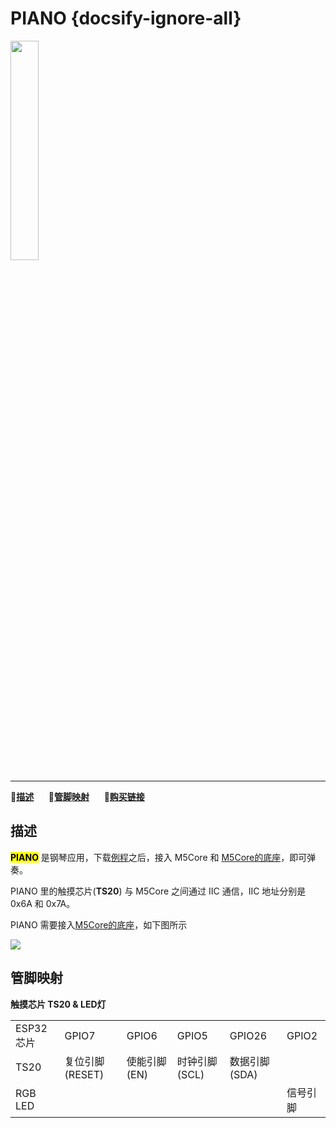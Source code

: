 # PIANO {docsify-ignore-all}

<img src="assets/img/product_pics/app/app_piano_01.png" width="30%" height="30%">

***

:memo:**[描述](#描述)**&nbsp;&nbsp;&nbsp;&nbsp;&nbsp;&nbsp;:electric_plug:**[管脚映射](#管脚映射)**&nbsp;&nbsp;&nbsp;&nbsp;&nbsp;&nbsp;🛒**[购买链接](https://item.taobao.com/item.htm?id=584647000573)**

<!-- :memo:**[描述](#描述)**&nbsp;&nbsp;&nbsp;&nbsp;&nbsp;&nbsp;:octocat:**[例程](#例程)**&nbsp;&nbsp;&nbsp;&nbsp;&nbsp;&nbsp;:electric_plug:**[管脚映射](#管脚映射)**&nbsp;&nbsp;&nbsp;&nbsp;&nbsp;&nbsp;🛒**[购买链接](https://item.taobao.com/item.htm?id=584647000573)** -->

## 描述

**<mark>PIANO</mark>** 是钢琴应用，下载[例程](https://github.com/m5stack/M5-ProductExampleCodes/blob/master/App/PIANO/Arduino/M5PIANO/M5PIANO.ino)之后，接入 M5Core 和 [M5Core的底座](zh_CN/base/core_bottom)，即可弹奏。

PIANO 里的触摸芯片(**TS20**) 与 M5Core 之间通过 IIC 通信，IIC 地址分别是 0x6A 和 0x7A。

PIANO 需要接入[M5Core的底座](zh_CN/base/core_bottom)，如下图所示

<img src="assets/img/product_pics/app/app_piano_02.png">

## 管脚映射

**触摸芯片 TS20 & LED灯**

<table>
 <tr><td>ESP32 芯片</td><td>GPIO7</td><td>GPIO6</td><td>GPIO5</td><td>GPIO26</td><td>GPIO2</td></tr>
 <tr><td>TS20</td><td>复位引脚(RESET)</td><td>使能引脚(EN)</td><td>时钟引脚(SCL)</td><td>数据引脚(SDA)</td></tr>
 <tr><td>RGB LED</td><td> </td><td> </td><td> </td><td> </td><td>信号引脚</td></tr>
</table>
